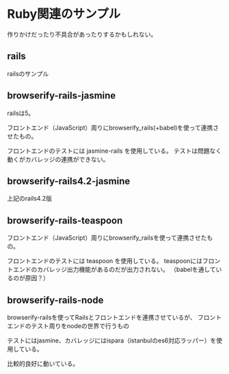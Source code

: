 # Ruby関連のサンプル

作りかけだったり不具合があったりするかもしれない。

## rails

railsのサンプル


## browserify-rails-jasmine

railsは5。

フロントエンド（JavaScript）周りにbrowserify_rails(+babel)を使って連携させたもの。

フロントエンドのテストには jasmine-rails を使用している。
テストは問題なく動くがカバレッジの連携ができない。

## browserify-rails4.2-jasmine

上記のrails4.2版

## browserify-rails-teaspoon

フロントエンド（JavaScript）周りにbrowserify_railsを使って連携させたもの。

フロントエンドのテストには teaspoon を使用している。
teaspoonにはフロントエンドのカバレッジ出力機能があるのだが出力されない。
（babelを通しているのが原因？）

## browserify-rails-node

browserify-railsを使ってRailsとフロントエンドを連携させているが、
フロントエンドのテスト周りをnodeの世界で行うもの

テストにはjasmine、カバレッジにはispara（istanbulのes6対応ラッパー）を使用している。

比較的良好に動いている。
